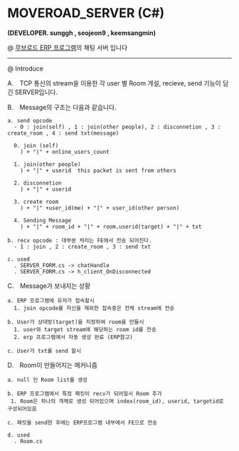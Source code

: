 # MOVEROAD_SERVER (C#)
**(DEVELOPER. sunggh , seojeon9 , keemsangmin)**

@ [무브로드 ERP 프로그램](https://github.com/sunggh/MoveRoad)의 채팅 서버 입니다 

***
@ Introduce 


  A.　TCP 통신의 stream을 이용한 각 user 별 Room 개설, recieve, send 기능이 담긴 SERVER입니다.
  
  B.　Message의 구조는 다음과 같습니다.
  
    a. send opcode 
      - 0 : join(self) , 1 : join(other people), 2 : disconnetion , 3 : create_room , 4 : send txt(message)
      
      0. join (self)
        ) + "|" + online_users_count
        
      1. join(other people)  
        ) + "|" + userid  this packet is sent from others
      
      2. disconnetion
        ) + "|" + userid
      
      3. create room
        ) + "|" +user_id(me) + "|" + user_id(other person)
        
      4. Sending Message 
        ) + "|" + room_id + "|" + room.userid(target) + "|" + txt
        
    b. recv opcode : 대부분 처리는 FE에서 전송 되어진다.
      - 1 : join , 2 : create_room , 3 : send txt
      
    c. used
      . SERVER_FORM.cs -> chatHandle
      . SERVER_FORM.cs -> h_client_OnDisconnected
               
  C.　Message가 보내지는 상황
  
    a. ERP 프로그램에 유저가 접속할시
      1. join opcode를 자신을 제외한 접속중은 전체 stream에 전송 
      
    b. User가 상대방(target)을 지정하여 room을 만들시
      1. user와 target stream에 해당하는 room id를 전송
      2. erp 프로그램에서 자동 생성 완료 (ERP참고)  
      
    c. User가 txt를 send 할시
      
  D.　Room이 만들어지는 메커니즘
  
    a. null 인 Room list를 생성
    
    b. ERP 프로그램에서 특정 패킷이 recv가 되어질시 Room 추가
     1. Room은 하나의 객체로 생성 되어있으며 index(room_id), userid, targetid로 구성되어있음
     
    c. 패킷을 send한 후에는 ERP프로그램 내부에서 FE으로 전송
    
    d. used 
      . Room.cs
     
